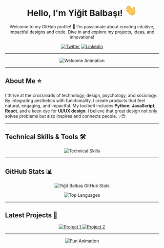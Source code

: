 <!-- Title & Welcome -->
<h1 align="center">
  Hello, I'm Yiğit Balbaşı! <img src="https://raw.githubusercontent.com/ABSphreak/ABSphreak/master/gifs/Hi.gif" width="40" alt="Waving Hand"/>
</h1>
<p align="center">
  Welcome to my GitHub profile! 🚀 I'm passionate about creating intuitive, impactful designs and code. Dive in and explore my projects, ideas, and innovations!
</p>

<!-- Social Media Icons (Customize as needed) -->
<p align="center">
  <a href="https://twitter.com/your_twitter"><img src="https://img.shields.io/badge/Twitter-@your_twitter-blue?logo=twitter" alt="Twitter"/></a>
  <a href="https://linkedin.com/in/your_linkedin"><img src="https://img.shields.io/badge/LinkedIn-YourName-blue?logo=linkedin" alt="LinkedIn"/></a>
</p>

---

<!-- Animated Welcome GIF Section -->
<p align="center">
  <!-- Your provided GIF is used here; its size is managed via responsive styling -->
  <img src="https://github.com/yigitbalbasi/yigitbalbasi/blob/main/assets/welcome_animation.gif?raw=true" alt="Welcome Animation" style="max-width: 100%; height: auto;"/>
</p>

---

## About Me ⭐

I thrive at the crossroads of technology, design, psychology, and sociology. By integrating aesthetics with functionality, I create products that feel natural, engaging, and impactful. My toolbelt includes **Python**, **JavaScript**, **React**, and a keen eye for **UI/UX design**. I believe that great design not only solves problems but also inspires and connects people. 💡😊

---

## Technical Skills & Tools 🛠️

<p align="center">
  <img src="https://skillicons.dev/icons?i=python,js,html,css,react,git" alt="Technical Skills"/>
</p>

---

## GitHub Stats 📊

<p align="center">
  <img src="https://github-readme-stats.vercel.app/api?username=yigitbalbasi&show_icons=true&theme=radical" alt="Yiğit Balbaş GitHub Stats"/>
</p>
<p align="center">
  <img src="https://github-readme-stats.vercel.app/api/top-langs/?username=yigitbalbasi&layout=compact&theme=radical" alt="Top Languages"/>
</p>

---

## Latest Projects 🚀

<p align="center">
  <a href="https://github.com/yigitbalbasi/project1">
    <img src="https://github-readme-stats.vercel.app/api/pin/?username=yigitbalbasi&repo=project1&theme=radical" alt="Project 1"/>
  </a>
  <a href="https://github.com/yigitbalbasi/project2">
    <img src="https://github-readme-stats.vercel.app/api/pin/?username=yigitbalbasi&repo=project2&theme=radical" alt="Project 2"/>
  </a>
</p>

---

<!-- Extra Animated Touch -->
<p align="center">
  <!-- Additional cute GIF for extra charm; customize this link if needed -->
  <img src="https://media.giphy.com/media/ASd0Ukj0y3qMM/giphy.gif" alt="Fun Animation" style="max-width: 120px; height: auto;"/>
</p>
